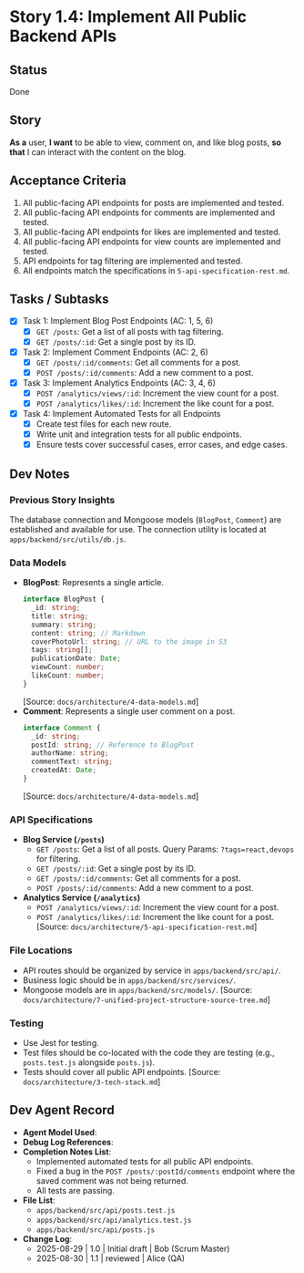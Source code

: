 # Story 1.4: Implement All Public Backend APIs

## Status
Done

## Story
**As a** user,
**I want** to be able to view, comment on, and like blog posts,
**so that** I can interact with the content on the blog.

## Acceptance Criteria
1. All public-facing API endpoints for posts are implemented and tested.
2. All public-facing API endpoints for comments are implemented and tested.
3. All public-facing API endpoints for likes are implemented and tested.
4. All public-facing API endpoints for view counts are implemented and tested.
5. API endpoints for tag filtering are implemented and tested.
6. All endpoints match the specifications in `5-api-specification-rest.md`.

## Tasks / Subtasks
- [X] Task 1: Implement Blog Post Endpoints (AC: 1, 5, 6)
  - [X] `GET /posts`: Get a list of all posts with tag filtering.
  - [X] `GET /posts/:id`: Get a single post by its ID.
- [X] Task 2: Implement Comment Endpoints (AC: 2, 6)
  - [X] `GET /posts/:id/comments`: Get all comments for a post.
  - [X] `POST /posts/:id/comments`: Add a new comment to a post.
- [X] Task 3: Implement Analytics Endpoints (AC: 3, 4, 6)
  - [X] `POST /analytics/views/:id`: Increment the view count for a post.
  - [X] `POST /analytics/likes/:id`: Increment the like count for a post.
- [X] Task 4: Implement Automated Tests for all Endpoints
  - [X] Create test files for each new route.
  - [X] Write unit and integration tests for all public endpoints.
  - [X] Ensure tests cover successful cases, error cases, and edge cases.

## Dev Notes

### Previous Story Insights
The database connection and Mongoose models (`BlogPost`, `Comment`) are established and available for use. The connection utility is located at `apps/backend/src/utils/db.js`.

### Data Models
- **BlogPost**: Represents a single article.
  ```typescript
  interface BlogPost {
    _id: string;
    title: string;
    summary: string;
    content: string; // Markdown
    coverPhotoUrl: string; // URL to the image in S3
    tags: string[];
    publicationDate: Date;
    viewCount: number;
    likeCount: number;
  }
  ```
  [Source: `docs/architecture/4-data-models.md`]
- **Comment**: Represents a single user comment on a post.
  ```typescript
  interface Comment {
    _id: string;
    postId: string; // Reference to BlogPost
    authorName: string;
    commentText: string;
    createdAt: Date;
  }
  ```
  [Source: `docs/architecture/4-data-models.md`]

### API Specifications
- **Blog Service (`/posts`)**
  - `GET /posts`: Get a list of all posts. Query Params: `?tags=react,devops` for filtering.
  - `GET /posts/:id`: Get a single post by its ID.
  - `GET /posts/:id/comments`: Get all comments for a post.
  - `POST /posts/:id/comments`: Add a new comment to a post.
- **Analytics Service (`/analytics`)**
  - `POST /analytics/views/:id`: Increment the view count for a post.
  - `POST /analytics/likes/:id`: Increment the like count for a post.
[Source: `docs/architecture/5-api-specification-rest.md`]

### File Locations
- API routes should be organized by service in `apps/backend/src/api/`.
- Business logic should be in `apps/backend/src/services/`.
- Mongoose models are in `apps/backend/src/models/`.
[Source: `docs/architecture/7-unified-project-structure-source-tree.md`]

### Testing
- Use Jest for testing.
- Test files should be co-located with the code they are testing (e.g., `posts.test.js` alongside `posts.js`).
- Tests should cover all public API endpoints.
[Source: `docs/architecture/3-tech-stack.md`]

## Dev Agent Record
- **Agent Model Used**:
- **Debug Log References**:
- **Completion Notes List**:
  - Implemented automated tests for all public API endpoints.
  - Fixed a bug in the `POST /posts/:postId/comments` endpoint where the saved comment was not being returned.
  - All tests are passing.
- **File List**:
  - `apps/backend/src/api/posts.test.js`
  - `apps/backend/src/api/analytics.test.js`
  - `apps/backend/src/api/posts.js`
- **Change Log**:
  - 2025-08-29 | 1.0 | Initial draft | Bob (Scrum Master)
  - 2025-08-30 | 1.1 | reviewed | Alice (QA)
